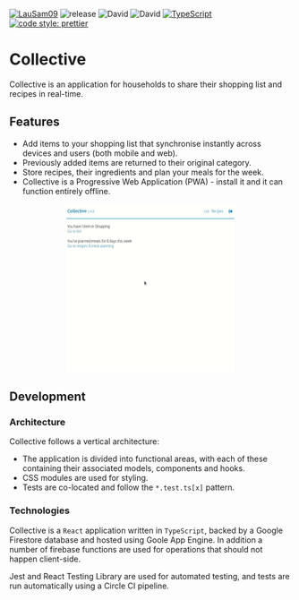 [![LauSam09](https://circleci.com/gh/LauSam09/collective.svg?style=shield)](https://app.circleci.com/pipelines/github/LauSam09/collective)
![release](https://img.shields.io/github/v/release/LauSam09/collective)
![David](https://img.shields.io/david/LauSam09/collective)
![David](https://img.shields.io/david/dev/LauSam09/collective)
[![TypeScript](https://img.shields.io/badge/%3C%2F%3E-TypeScript-%230074c1.svg)](http://www.typescriptlang.org/)
[![code style: prettier](https://img.shields.io/badge/code_style-prettier-ff69b4.svg)](https://github.com/prettier/prettier)

# Collective

Collective is an application for households to share their shopping list and recipes in real-time.

## Features

- Add items to your shopping list that synchronise instantly across devices and users (both mobile and web).
- Previously added items are returned to their original category.
- Store recipes, their ingredients and plan your meals for the week.
- Collective is a Progressive Web Application (PWA) - install it and it can function entirely offline.

<div style="text-align: center">
  <img src=".github/demo-1.gif" width="300" height="300" />
</div>

## Development

### Architecture

Collective follows a vertical architecture:

- The application is divided into functional areas, with each of these containing their associated models, components and hooks.
- CSS modules are used for styling.
- Tests are co-located and follow the `*.test.ts[x]` pattern.

### Technologies

Collective is a `React` application written in `TypeScript`, backed by a Google Firestore database and hosted using Goole App Engine.
In addition a number of firebase functions are used for operations that should not happen client-side.

Jest and React Testing Library are used for automated testing, and tests are run automatically using a Circle CI pipeline.
